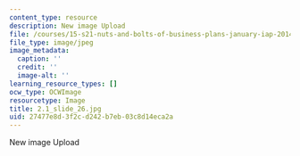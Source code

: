 ```yaml
---
content_type: resource
description: New image Upload
file: /courses/15-s21-nuts-and-bolts-of-business-plans-january-iap-2014/27477e8d3f2cd242b7eb03c8d14eca2a_2.1_slide_26.jpg
file_type: image/jpeg
image_metadata:
  caption: ''
  credit: ''
  image-alt: ''
learning_resource_types: []
ocw_type: OCWImage
resourcetype: Image
title: 2.1_slide_26.jpg
uid: 27477e8d-3f2c-d242-b7eb-03c8d14eca2a
---
```

New image Upload

